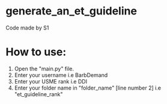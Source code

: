 # generate_an_et_guideline

Code made by S1 

# How to use:
1. Open the "main.py" file.
2. Enter your username i.e BarbDemand
3. Enter your USME rank i.e DDI
4. Enter your folder name in "folder_name" [line number 2] i.e "et_guideline_rank"
